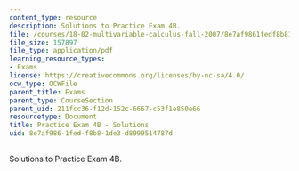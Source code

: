 ```yaml
---
content_type: resource
description: Solutions to Practice Exam 4B.
file: /courses/18-02-multivariable-calculus-fall-2007/8e7af9861fedf8b81de3d8999514787d_prac4bsol.pdf
file_size: 157897
file_type: application/pdf
learning_resource_types:
- Exams
license: https://creativecommons.org/licenses/by-nc-sa/4.0/
ocw_type: OCWFile
parent_title: Exams
parent_type: CourseSection
parent_uid: 211fcc36-f12d-152c-6667-c53f1e850e66
resourcetype: Document
title: Practice Exam 4B - Solutions
uid: 8e7af986-1fed-f8b8-1de3-d8999514787d
---
```

Solutions to Practice Exam 4B.